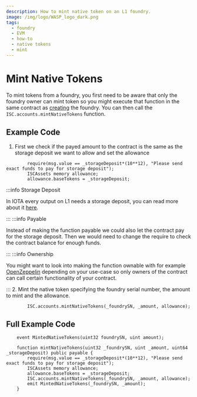 ```yaml
---
description: How to mint native token on an L1 foundry.
image: /img/logo/WASP_logo_dark.png
tags:
  - foundry
  - EVM
  - how-to
  - native tokens
  - mint
---
```


# Mint Native Tokens

To mint tokens from a foundry, you first need to be aware that only the foundry owner can mint token so you might execute that function 
in the same contract as [creating](./create-foundry.md) the foundry. You can then call the `ISC.accounts.mintNativeTokens` function.

## Example Code

1. First we check if the payed amount to the contract is the same as the storage deposit we want to allow and set the allowance

```solidity
        require(msg.value == _storageDeposit*(10**12), "Please send exact funds to pay for storage deposit");
        ISCAssets memory allowance;
        allowance.baseTokens = _storageDeposit;
```

:::info Storage Deposit

In IOTA every output on L1 needs a storage deposit, you can read more about it [here](/learn/protocols/stardust/core-concepts/storage-deposit).

:::
:::info  Payable

Instead of making the function payable we could also let the contract pay for the storage deposit. Then we would need to change the require to check the contract balance for enough funds.

:::
:::info Ownership

You might want to look into making the function ownable with for example [OpenZeppelin](https://docs.openzeppelin.com/contracts/5.x/access-control#ownership-and-ownable) depending on your use-case so only owners of the contract can call certain functionality of your contract.

:::
2. Mint the native token specifying the foundry serial number, the amount to mint and the allowance.
```solidity
        ISC.accounts.mintNativeTokens(_foundrySN, _amount, allowance);
```

## Full Example Code

```solidity
    event MintedNativeTokens(uint32 foundrySN, uint amount);

    function mintNativeTokens(uint32 _foundrySN, uint _amount, uint64 _storageDeposit) public payable {
        require(msg.value == _storageDeposit*(10**12), "Please send exact funds to pay for storage deposit");
        ISCAssets memory allowance;
        allowance.baseTokens = _storageDeposit;
        ISC.accounts.mintNativeTokens(_foundrySN, _amount, allowance);
        emit MintedNativeTokens(_foundrySN, _amount);
    }
```
